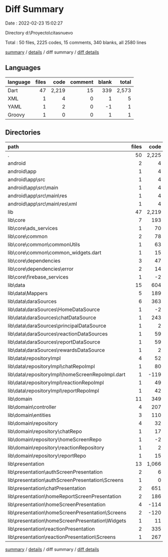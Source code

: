 # Diff Summary

Date : 2022-02-23 15:02:27

Directory d:\Proyecto\citasnuevo

Total : 50 files,  2225 codes, 15 comments, 340 blanks, all 2580 lines

[summary](results.md) / [details](details.md) / diff summary / [diff details](diff-details.md)

## Languages
| language | files | code | comment | blank | total |
| :--- | ---: | ---: | ---: | ---: | ---: |
| Dart | 47 | 2,219 | 15 | 339 | 2,573 |
| XML | 1 | 4 | 0 | 1 | 5 |
| YAML | 1 | 2 | 0 | -1 | 1 |
| Groovy | 1 | 0 | 0 | 1 | 1 |

## Directories
| path | files | code | comment | blank | total |
| :--- | ---: | ---: | ---: | ---: | ---: |
| . | 50 | 2,225 | 15 | 340 | 2,580 |
| android | 2 | 4 | 0 | 2 | 6 |
| android\app | 1 | 4 | 0 | 1 | 5 |
| android\app\src | 1 | 4 | 0 | 1 | 5 |
| android\app\src\main | 1 | 4 | 0 | 1 | 5 |
| android\app\src\main\res | 1 | 4 | 0 | 1 | 5 |
| android\app\src\main\res\xml | 1 | 4 | 0 | 1 | 5 |
| lib | 47 | 2,219 | 15 | 339 | 2,573 |
| lib\core | 7 | 193 | -13 | 20 | 200 |
| lib\core\ads_services | 1 | 70 | 0 | 14 | 84 |
| lib\core\common | 2 | 78 | 0 | 3 | 81 |
| lib\core\common\commonUtils | 1 | 63 | 0 | 4 | 67 |
| lib\core\common\common_widgets.dart | 1 | 15 | 0 | -1 | 14 |
| lib\core\dependencies | 3 | 47 | -13 | 3 | 37 |
| lib\core\dependencies\error | 2 | 14 | -13 | 0 | 1 |
| lib\core\firebase_services | 1 | -2 | 0 | 0 | -2 |
| lib\data | 15 | 604 | 5 | 110 | 719 |
| lib\data\Mappers | 5 | 189 | 0 | 32 | 221 |
| lib\data\daraSources | 6 | 363 | 4 | 59 | 426 |
| lib\data\daraSources\HomeDataSource | 1 | -2 | 0 | 1 | -1 |
| lib\data\daraSources\chatDataSource | 1 | 243 | 2 | 37 | 282 |
| lib\data\daraSources\principalDataSource | 1 | 2 | 0 | 1 | 3 |
| lib\data\daraSources\reactionDataSources | 1 | 59 | 0 | 10 | 69 |
| lib\data\daraSources\reportDataSource | 1 | 59 | 2 | 9 | 70 |
| lib\data\daraSources\rewardsDataSource | 1 | 2 | 0 | 1 | 3 |
| lib\data\repositoryImpl | 4 | 52 | 1 | 19 | 72 |
| lib\data\repositoryImpl\chatRepoImpl | 1 | 80 | 0 | 14 | 94 |
| lib\data\repositoryImpl\homeScreenRepoImpl.dart | 1 | -119 | 0 | -4 | -123 |
| lib\data\repositoryImpl\reactionRepoImpl | 1 | 49 | 0 | 3 | 52 |
| lib\data\repositoryImpl\reportRepoImpl | 1 | 42 | 1 | 6 | 49 |
| lib\domain | 11 | 349 | 8 | 89 | 446 |
| lib\domain\controller | 4 | 207 | -1 | 39 | 245 |
| lib\domain\entities | 3 | 110 | 1 | 35 | 146 |
| lib\domain\repository | 4 | 32 | 8 | 15 | 55 |
| lib\domain\repository\chatRepo | 1 | 17 | 0 | 4 | 21 |
| lib\domain\repository\homeScreenRepo | 1 | -2 | 0 | 0 | -2 |
| lib\domain\repository\reactionRepository | 1 | 2 | 8 | 7 | 17 |
| lib\domain\repository\reportRepo | 1 | 15 | 0 | 4 | 19 |
| lib\presentation | 13 | 1,066 | 15 | 118 | 1,199 |
| lib\presentation\authScreenPresentation | 2 | 6 | -2 | 0 | 4 |
| lib\presentation\authScreenPresentation\Screens | 1 | 0 | -1 | 0 | -1 |
| lib\presentation\chatPresentation | 2 | 651 | 17 | 67 | 735 |
| lib\presentation\homeReportScreenPresentation | 2 | 186 | 4 | 36 | 226 |
| lib\presentation\homeScreenPresentation | 4 | -114 | -4 | -9 | -127 |
| lib\presentation\homeScreenPresentation\Screens | 2 | -120 | -1 | -11 | -132 |
| lib\presentation\homeScreenPresentation\Widgets | 1 | 11 | -1 | 2 | 12 |
| lib\presentation\reactionPresentation | 2 | 335 | 0 | 20 | 355 |
| lib\presentation\reactionPresentation\Screens | 1 | 267 | 0 | 12 | 279 |

[summary](results.md) / [details](details.md) / diff summary / [diff details](diff-details.md)